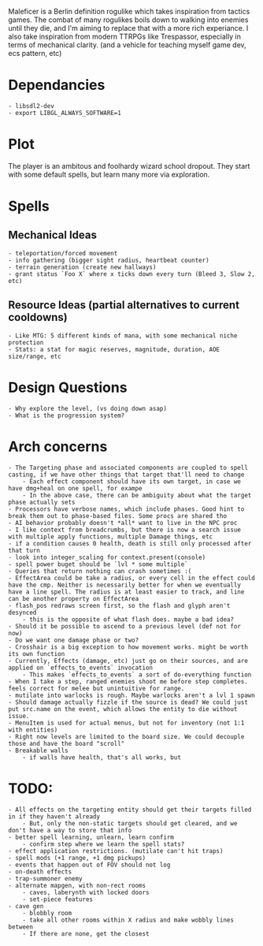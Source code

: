 
Maleficer is a Berlin definition rogulike which takes inspiration from tactics games.
The combat of many rogulikes boils down to walking into enemies until they die, and I'm aiming to replace that with a more rich experiance.
I also take inspiration from modern TTRPGs like Trespassor, especially in terms of mechanical clarity. 
(and a vehicle for teaching myself game dev, ecs pattern, etc)

# Dependancies
	- libsdl2-dev
	- export LIBGL_ALWAYS_SOFTWARE=1

# Plot
The player is an ambitous and foolhardy wizard school dropout. They start with some default spells, but learn many more via exploration.

# Spells

## Mechanical Ideas
	- teleportation/forced movement
	- info gathering (bigger sight radius, heartbeat counter)
	- terrain generation (create new hallways)
	- grant status `Foo X` where x ticks down every turn (Bleed 3, Slow 2, etc)


## Resource Ideas (partial alternatives to current cooldowns)
	- Like MTG: 5 different kinds of mana, with some mechanical niche protection
	- Stats: a stat for magic reserves, magnitude, duration, AOE size/range, etc

# Design Questions
	- Why explore the level, (vs doing down asap)
	- What is the progression system?

# Arch concerns
	- The Targeting phase and associated components are coupled to spell casting, if we have other things that target that'll need to change
		- Each effect component should have its own target, in case we have dmg+heal on one spell, for exampe
		- In the above case, there can be ambiguity about what the target phase actually sets
	- Processors have verbose names, which include phases. Good hint to break them out to phase-based files. Some procs are shared tho
	- AI behavior probably doesn't *all* want to live in the NPC proc
	- I like context from breadcrumbs, but there is now a search issue with multiple apply functions, multiple Damage things, etc
	- if a condition causes 0 health, death is still only processed after that turn
	- look into integer_scaling for context.present(console)
	- spell power buget should be `lvl * some multiple`
	- Queries that return nothing can crash sometimes :(
	- EffectArea could be take a radius, or every cell in the effect could have the cmp. Neither is necessarily better for when we eventually have a line spell. The radius is at least easier to track, and line can be another property on EffectArea
	- flash_pos redraws screen first, so the flash and glyph aren't desynced
		- this is the opposite of what flash does. maybe a bad idea?
	- Should it be possible to ascend to a previous level (def not for now)
	- Do we want one damage phase or two?
	- Crosshair is a big exception to how movement works. might be worth its own function
	- Currently, Effects (damage, etc) just go on their sources, and are applied on `effects_to_events` invocation
		- This makes `effects_to_events` a sort of do-everything function
	- When I take a step, ranged enemies shoot me before step completes. feels correct for melee but unintuitive for range.
	- mutilate into warlocks is rough. Maybe warlocks aren't a lvl 1 spawn
	- Should damage actually fizzle if the source is dead? We could just put src.name on the event, which allows the entity to die without issue.
	- MenuItem is used for actual menus, but not for inventory (not 1:1 with entities)
	- Right now levels are limited to the board size. We could decouple those and have the board "scroll"
	- Breakable walls
		- if walls have health, that's all works, but 
# TODO:
	- All effects on the targeting entity should get their targets filled in if they haven't already
		- But, only the non-static targets should get cleared, and we don't have a way to store that info
	- better spell learning, unlearn, learn confirm
		- confirm step where we learn the spell stats?
	- effect application restrictions. (mutilate can't hit traps)
	- spell mods (+1 range, +1 dmg pickups)
	- events that happen out of FOV should not log
	- on-death effects
	- trap-summoner enemy
	- alternate mapgen, with non-rect rooms
		- caves, laberynth with locked doors
		- set-piece features
	- cave gen
		- blobbly room
		- take all other rooms within X radius and make wobbly lines between
		- If there are none, get the closest
